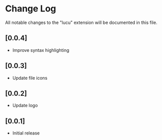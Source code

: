 # Change Log

All notable changes to the "lucu" extension will be documented in this file.

## [0.0.4]

- Improve syntax highlighting

## [0.0.3]

- Update file icons

## [0.0.2]

- Update logo

## [0.0.1]

- Initial release
